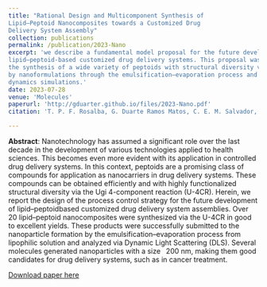```yaml
---
title: "Rational Design and Multicomponent Synthesis of
Lipid–Peptoid Nanocomposites towards a Customized Drug
Delivery System Assembly"
collection: publications
permalink: /publication/2023-Nano
excerpt: 'we describe a fundamental model proposal for the future development of
lipid–peptoid-based customized drug delivery systems. This proposal was built based on
the synthesis of a wide variety of peptoids with structural diversity via the Ugi reaction, followed
by nanoformulations through the emulsification–evaporation process and molecular
dynamics simulations.'
date: 2023-07-28
venue: 'Molecules'
paperurl: 'http://gduarter.github.io/files/2023-Nano.pdf'
citation: 'T. P. F. Rosalba, G. Duarte Ramos Matos, C. E. M. Salvador, C. K. Z. Andrade (2023). &quot;Rational Design and Multicomponent Synthesis of Lipid–Peptoid Nanocomposites towards a Customized Drug Delivery System Assembly.&quot; <i>Molecules</i>. 28, 5725.'

---
```

__Abstract__:
Nanotechnology has assumed a significant role over the last decade in the development of
various technologies applied to health sciences. This becomes even more evident with its application
in controlled drug delivery systems. In this context, peptoids are a promising class of compounds for
application as nanocarriers in drug delivery systems. These compounds can be obtained efficiently
and with highly functionalized structural diversity via the Ugi 4-component reaction (U-4CR). Herein,
we report the design of the process control strategy for the future development of lipid–peptoidbased
customized drug delivery system assemblies. Over 20 lipid–peptoid nanocomposites were
synthesized via the U-4CR in good to excellent yields. These products were successfully submitted to
the nanoparticle formation by the emulsification–evaporation process from lipophilic solution and
analyzed via Dynamic Light Scattering (DLS). Several molecules generated nanoparticles with a size
 200 nm, making them good candidates for drug delivery systems, such as in cancer treatment.

[Download paper here](http://gduarter.github.io/files/2023-Nano.pdf)

